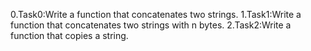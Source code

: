 0.Task0:Write a function that concatenates two strings.
1.Task1:Write a function that concatenates two strings with n bytes.
2.Task2:Write a function that copies a string.

